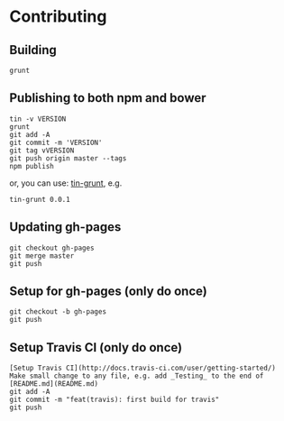 Contributing
====

Building
---

	grunt

Publishing to both npm and bower
---

	tin -v VERSION
	grunt
	git add -A
	git commit -m 'VERSION'
	git tag vVERSION
	git push origin master --tags
	npm publish

or, you can use: [tin-grunt](https://gist.github.com/redgeoff/9f69b36b186e1714e923), e.g.

	tin-grunt 0.0.1

Updating gh-pages
---

    git checkout gh-pages
    git merge master
    git push

Setup for gh-pages (only do once)
---

	git checkout -b gh-pages
	git push

Setup Travis CI (only do once)
---

	[Setup Travis CI](http://docs.travis-ci.com/user/getting-started/)
	Make small change to any file, e.g. add _Testing_ to the end of [README.md](README.md)
	git add -A
	git commit -m "feat(travis): first build for travis"
	git push